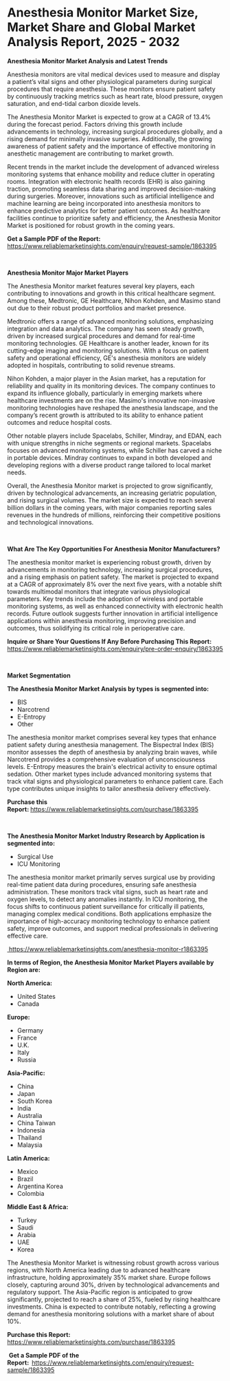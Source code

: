 <p><h1>Anesthesia Monitor Market Size, Market Share and Global Market Analysis Report, 2025 - 2032</h1></p><p><strong>Anesthesia Monitor Market Analysis and Latest Trends</strong></p>
<p><p>Anesthesia monitors are vital medical devices used to measure and display a patient’s vital signs and other physiological parameters during surgical procedures that require anesthesia. These monitors ensure patient safety by continuously tracking metrics such as heart rate, blood pressure, oxygen saturation, and end-tidal carbon dioxide levels. </p><p>The Anesthesia Monitor Market is expected to grow at a CAGR of 13.4% during the forecast period. Factors driving this growth include advancements in technology, increasing surgical procedures globally, and a rising demand for minimally invasive surgeries. Additionally, the growing awareness of patient safety and the importance of effective monitoring in anesthetic management are contributing to market growth. </p><p>Recent trends in the market include the development of advanced wireless monitoring systems that enhance mobility and reduce clutter in operating rooms. Integration with electronic health records (EHR) is also gaining traction, promoting seamless data sharing and improved decision-making during surgeries. Moreover, innovations such as artificial intelligence and machine learning are being incorporated into anesthesia monitors to enhance predictive analytics for better patient outcomes. As healthcare facilities continue to prioritize safety and efficiency, the Anesthesia Monitor Market is positioned for robust growth in the coming years.</p></p>
<p><strong>Get a Sample PDF of the Report:&nbsp;</strong> <a href="https://www.reliablemarketinsights.com/enquiry/request-sample/1863395?utm_campaign=2244&utm_medium=2&utm_source=Github&utm_content=ia&utm_term=13042025&utm_id=anesthesia-monitor">https://www.reliablemarketinsights.com/enquiry/request-sample/1863395</a></p>
<p>&nbsp;</p>
<p><strong>Anesthesia Monitor Major Market Players</strong></p>
<p><p>The Anesthesia Monitor market features several key players, each contributing to innovations and growth in this critical healthcare segment. Among these, Medtronic, GE Healthcare, Nihon Kohden, and Masimo stand out due to their robust product portfolios and market presence.</p><p>Medtronic offers a range of advanced monitoring solutions, emphasizing integration and data analytics. The company has seen steady growth, driven by increased surgical procedures and demand for real-time monitoring technologies. GE Healthcare is another leader, known for its cutting-edge imaging and monitoring solutions. With a focus on patient safety and operational efficiency, GE's anesthesia monitors are widely adopted in hospitals, contributing to solid revenue streams.</p><p>Nihon Kohden, a major player in the Asian market, has a reputation for reliability and quality in its monitoring devices. The company continues to expand its influence globally, particularly in emerging markets where healthcare investments are on the rise. Masimo's innovative non-invasive monitoring technologies have reshaped the anesthesia landscape, and the company’s recent growth is attributed to its ability to enhance patient outcomes and reduce hospital costs.</p><p>Other notable players include Spacelabs, Schiller, Mindray, and EDAN, each with unique strengths in niche segments or regional markets. Spacelabs focuses on advanced monitoring systems, while Schiller has carved a niche in portable devices. Mindray continues to expand in both developed and developing regions with a diverse product range tailored to local market needs.</p><p>Overall, the Anesthesia Monitor market is projected to grow significantly, driven by technological advancements, an increasing geriatric population, and rising surgical volumes. The market size is expected to reach several billion dollars in the coming years, with major companies reporting sales revenues in the hundreds of millions, reinforcing their competitive positions and technological innovations.</p></p>
<p>&nbsp;</p>
<p><strong>What Are The Key Opportunities For Anesthesia Monitor Manufacturers?</strong></p>
<p><p>The anesthesia monitor market is experiencing robust growth, driven by advancements in monitoring technology, increasing surgical procedures, and a rising emphasis on patient safety. The market is projected to expand at a CAGR of approximately 8% over the next five years, with a notable shift towards multimodal monitors that integrate various physiological parameters. Key trends include the adoption of wireless and portable monitoring systems, as well as enhanced connectivity with electronic health records. Future outlook suggests further innovation in artificial intelligence applications within anesthesia monitoring, improving precision and outcomes, thus solidifying its critical role in perioperative care.</p></p>
<p><strong>Inquire or Share Your Questions If Any Before Purchasing This Report:</strong> <a href="https://www.reliablemarketinsights.com/enquiry/pre-order-enquiry/1863395?utm_campaign=2244&utm_medium=2&utm_source=Github&utm_content=ia&utm_term=13042025&utm_id=anesthesia-monitor">https://www.reliablemarketinsights.com/enquiry/pre-order-enquiry/1863395</a></p>
<p>&nbsp;</p>
<p><strong>Market Segmentation</strong></p>
<p><strong>The Anesthesia Monitor Market Analysis by types is segmented into:</strong></p>
<p><ul><li>BIS</li><li>Narcotrend</li><li>E-Entropy</li><li>Other</li></ul></p>
<p><p>The anesthesia monitor market comprises several key types that enhance patient safety during anesthesia management. The Bispectral Index (BIS) monitor assesses the depth of anesthesia by analyzing brain waves, while Narcotrend provides a comprehensive evaluation of unconsciousness levels. E-Entropy measures the brain's electrical activity to ensure optimal sedation. Other market types include advanced monitoring systems that track vital signs and physiological parameters to enhance patient care. Each type contributes unique insights to tailor anesthesia delivery effectively.</p></p>
<p><strong>Purchase this Report:&nbsp;</strong><a href="https://www.reliablemarketinsights.com/purchase/1863395?utm_campaign=2244&utm_medium=2&utm_source=Github&utm_content=ia&utm_term=13042025&utm_id=anesthesia-monitor">https://www.reliablemarketinsights.com/purchase/1863395</a></p>
<p>&nbsp;</p>
<p><strong>The Anesthesia Monitor Market Industry Research by Application is segmented into:</strong></p>
<p><ul><li>Surgical Use</li><li>ICU Monitoring</li></ul></p>
<p><p>The anesthesia monitor market primarily serves surgical use by providing real-time patient data during procedures, ensuring safe anesthesia administration. These monitors track vital signs, such as heart rate and oxygen levels, to detect any anomalies instantly. In ICU monitoring, the focus shifts to continuous patient surveillance for critically ill patients, managing complex medical conditions. Both applications emphasize the importance of high-accuracy monitoring technology to enhance patient safety, improve outcomes, and support medical professionals in delivering effective care.</p></p>
<p><a href="https://www.reliablemarketinsights.com/anesthesia-monitor-r1863395?utm_campaign=2244&utm_medium=2&utm_source=Github&utm_content=ia&utm_term=13042025&utm_id=anesthesia-monitor">&nbsp;https://www.reliablemarketinsights.com/anesthesia-monitor-r1863395</a></p>
<p><strong>In terms of Region, the Anesthesia Monitor Market Players available by Region are:</strong></p>
<p>
    <p> <strong> North America: </strong>
        <ul>
            <li>United States</li>
            <li>Canada</li>
        </ul>
        </p> 
    <p> <strong> Europe: </strong>
        <ul>
            <li>Germany</li>
            <li>France</li>
            <li>U.K.</li>
            <li>Italy</li>
            <li>Russia</li>
        </ul>
        </p> 
    <p> <strong> Asia-Pacific: </strong>
        <ul>
            <li>China</li>
            <li>Japan</li>
            <li>South Korea</li>
            <li>India</li>
            <li>Australia</li>
            <li>China Taiwan</li>
            <li>Indonesia</li>
            <li>Thailand</li>
            <li>Malaysia</li>
        </ul>
        </p> 
    <p> <strong> Latin America: </strong>
        <ul>
            <li>Mexico</li>
            <li>Brazil</li>
            <li>Argentina Korea</li>
            <li>Colombia</li>
        </ul>
        </p> 
    <p> <strong> Middle East & Africa: </strong>
        <ul>
            <li>Turkey</li>
            <li>Saudi</li>
            <li>Arabia</li>
            <li>UAE</li>
            <li>Korea</li>
        </ul>
    </p>
    </p>
<p><p>The Anesthesia Monitor Market is witnessing robust growth across various regions, with North America leading due to advanced healthcare infrastructure, holding approximately 35% market share. Europe follows closely, capturing around 30%, driven by technological advancements and regulatory support. The Asia-Pacific region is anticipated to grow significantly, projected to reach a share of 25%, fueled by rising healthcare investments. China is expected to contribute notably, reflecting a growing demand for anesthesia monitoring solutions with a market share of about 10%.</p></p>
<p><strong>Purchase this Report: </strong><a href="https://www.reliablemarketinsights.com/purchase/1863395?utm_campaign=2244&utm_medium=2&utm_source=Github&utm_content=ia&utm_term=13042025&utm_id=anesthesia-monitor">https://www.reliablemarketinsights.com/purchase/1863395</a></p>
<p>&nbsp;<strong>Get a Sample PDF of the Report:&nbsp;&nbsp;</strong><a href="https://www.reliablemarketinsights.com/enquiry/request-sample/1863395?utm_campaign=2244&utm_medium=2&utm_source=Github&utm_content=ia&utm_term=13042025&utm_id=anesthesia-monitor">https://www.reliablemarketinsights.com/enquiry/request-sample/1863395</a></p>
<p><strong></strong></p>
<p><p></p><p></p><p></p></p>